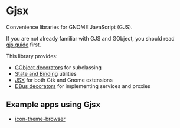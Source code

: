 # Gjsx

Convenience libraries for GNOME JavaScript (GJS).

If you are not already familiar with GJS and GObject, you should read
[gjs.guide](https://gjs.guide/) first.

This library provides:

- [GObject decorators](https://aylur.github.io/gjsx/gobject) for subclassing
- [State and Binding](https://aylur.github.io/gjsx/state) utilities
- [JSX](https://aylur.github.io/gjsx/jsx) for both Gtk and Gnome extensions
- [DBus decorators](https://aylur.github.io/gjsx/dbus) for implementing services
  and proxies

## Example apps using Gjsx

- [icon-theme-browser](https://github.com/Aylur/icon-theme-browser)
